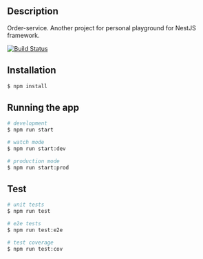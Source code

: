 ## Description
Order-service. Another project for personal playground for NestJS framework.

[![Build Status](https://travis-ci.org/anasceym/order-service.svg?branch=master)](https://travis-ci.org/anasceym/order-service)

## Installation

```bash
$ npm install
```

## Running the app

```bash
# development
$ npm run start

# watch mode
$ npm run start:dev

# production mode
$ npm run start:prod
```

## Test

```bash
# unit tests
$ npm run test

# e2e tests
$ npm run test:e2e

# test coverage
$ npm run test:cov
```

